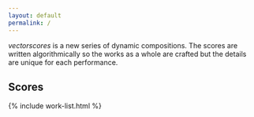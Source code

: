 ```yaml
---
layout: default
permalink: /
---
```

<span class="vectorscores">*vectorscores*</span> is a new series of dynamic compositions. The scores are written algorithmically so the works as a whole are crafted but the details are unique for each performance.

## Scores

{% include work-list.html %}
